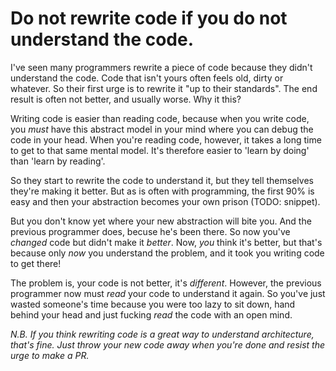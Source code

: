 # Do not rewrite code if you do not understand the code.

I've seen many programmers rewrite a piece of code because they didn't understand the code. Code that isn't yours often feels old, dirty or whatever. So their first urge is to rewrite it "up to their standards". The end result is often not better, and usually worse. Why it this?

Writing code is easier than reading code, because when you write code, you _must_ have this abstract model in your mind where you can debug the code in your head. When you're reading code, however, it takes a long time to get to that same mental model. It's therefore easier to 'learn by doing' than 'learn by reading'.

So they start to rewrite the code to understand it, but they tell themselves they're making it better. But as is often with programming, the first 90% is easy and then your abstraction becomes your own prison (TODO: snippet).

But you don't know yet where your new abstraction will bite you. And the previous programmer does, becuse he's been there. So now you've _changed_ code but didn't make it _better_. Now, _you_ think it's better, but that's because only _now_ you understand the problem, and it took you writing code to get there!

The problem is, your code is not better, it's _different_. However, the previous programmer now must _read_ your code to understand it again. So you've just wasted someone's time because you were too lazy to sit down, hand behind your head and just fucking _read_ the code with an open mind.

_N.B. If you think rewriting code is a great way to understand architecture, that's fine. Just throw your new code away when you're done and resist the urge to make a PR._
